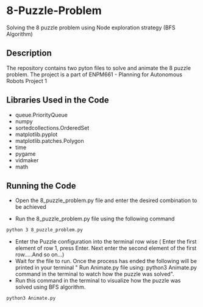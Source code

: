 # 8-Puzzle-Problem
Solving the 8 puzzle problem using Node exploration strategy (BFS Algorithm)

## Description

The repository contains two pyton files to solve and animate the 8 puzzle problem. The project is a part of ENPM661 - Planning for Autonomous Robots Project 1 

## Libraries Used in the Code
- queue.PriorityQueue
- numpy
- sortedcollections.OrderedSet
- matplotlib.pyplot
- matplotlib.patches.Polygon
- time
- pygame
- vidmaker
- math

## Running the Code
- Open the 8_puzzle_problem.py file and enter the desired combination to be achieved
*  Run the 8_puzzle_problem.py file using the following command
  ```bash
 python 3 8_puzzle_problem.py
```
* Enter the Puzzle configuration into the terminal row wise ( Enter the first element of row 1, press Enter. Next enter the second element of the first row.....And so on...)
*  Wait for the file to run. Once the process has ended the following will be printed in your terminal " Run Animate.py file using: python3 Animate.py command in the terminal to watch how the puzzle was solved".
*  Run this command in the terminal to visualize how the puzzle was solved using BFS algorithm.
 ```bash
python3 Animate.py
   ```
